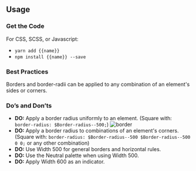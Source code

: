 ## Usage

### Get the Code

For CSS, SCSS, or Javascript:

- `yarn add {{name}}`
- `npm install {{name}} --save`

### Best Practices
Borders and border-radii can be applied to any combination of an element's sides or corners.

### Do’s and Don’ts
- **DO:** Apply a border radius uniformly to an element. (Square with: `border-radius: $Border-radius--500;`)
    ![border]({{{siteUrl}}}/assets/SEEDS-Border-Radius.svg)
- **DO:** Apply a border radius to combinations of an element's corners. (Square with: `border-radius: $Border-radius--500 $Border-radius--500 0 0;` or any other combination)
- **DO:** Use Width 500 for general borders and horizontal rules. 
- **DO:** Use the Neutral palette when using Width 500.
- **DO:** Apply Width 600 as an indicator.
